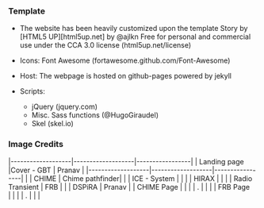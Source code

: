 
### Template
- The website has been heavily customized upon the template Story by [HTML5 UP][html5up.net] by @ajlkn
          Free for personal and commercial use under the CCA 3.0 license (html5up.net/license)
- Icons:	Font Awesome (fortawesome.github.com/Font-Awesome)

- Host:		The webpage is hosted on github-pages powered by jekyll

- Scripts:
	-	jQuery (jquery.com)
	- 	Misc. Sass functions (@HugoGiraudel)
	-	Skel (skel.io)

### Image Credits

|-------------------|-------------------|-----------------|
| 	   Landing page |Cover - GBT		| Pranav 	  	  |
|-------------------|-------------------|-----------------|
|	       	    	| CHIME				| Chime pathfinder|
|	      	    	| ICE - System		| 				  |
|	      	  	 	| HIRAX				|				  |
|       		    | Radio Transient	| FRB			  |
|	       		    | DSPiRA   			| Pranav		  |
| CHIME Page   |				|				  | 
| .                   |				|				  |
| FRB Page     |				|				  |
|  .                  |				|				  |


